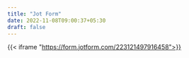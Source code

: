 ```yaml
---
title: "Jot Form"
date: 2022-11-08T09:00:37+05:30
draft: false
---
```


{{< iframe "https://form.jotform.com/223121497916458">}}